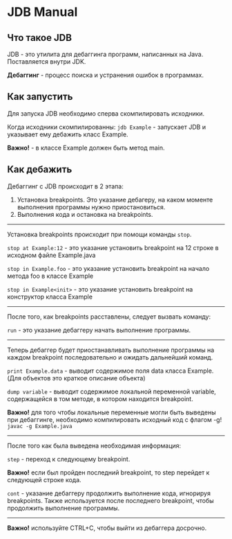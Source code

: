 # JDB Manual

## Что такое JDB

JDB - это утилита для дебаггинга программ, написанных на Java. Поставляется внутри JDK.

**Дебаггинг** - процесс поиска и устранения ошибок в программах.

## Как запустить

Для запуска JDB необходимо сперва скомпилировать исходники.

Когда исходники скомпилированны:
`jdb Example` - запускает JDB и указывает ему дебажить класс Example. 

**Важно!** - в классе Example должен быть метод main.

## Как дебажить

Дебаггинг с JDB происходит в 2 этапа:
1. Установка breakpoints. Это указание дебагеру, на каком моменте выполнения программы нужно приостановиться.
2. Выполнения кода и остановка на breakpoints.

----

Установка breakpoints происходит при помощи команды `stop`.

`stop at Example:12` - это указание установить breakpoint на 12 строке в исходном файле Example.java

`stop in Example.foo` - это указание установить breakpoint на начало метода foo в классе Example

`stop in Example<init>` - это указание установить breakpoint на конструктор класса Example

-----

После того, как breakpoints расставлены, следует вызвать команду:

`run` - это указание дебаггеру начать выполнение программы.

-----

Теперь дебаггер будет приостанавливать выполнение программы на каждом breakpoint последовательно и
ожидать дальнейший команд.

`print Example.data` - выводит содержимое поля data класса Example. (Для объектов это краткое описание объекта)

`dump variable` - выводит содержимое локальной переменной variable, содержащейся в том методе, в котором находится breakpoint.

**Важно!** для того чтобы локальные переменные могли быть выведены при дебаггинге, необходимо компилировать исходный код с флагом -g! `javac -g Example.java`

-----

После того как была выведена необходимая информация:

`step` - переход к следующему breakpoint.

**Важно!** если был пройден последний breakpoint, то step перейдет к следующей строке кода.

`cont` - указание дебаггеру продолжить выполнение кода, игнорируя breakpoints. Также используется после последнего breakpoint, чтобы продолжить выполнение программы.

-----

**Важно!** используйте CTRL+C, чтобы выйти из дебаггера досрочно.